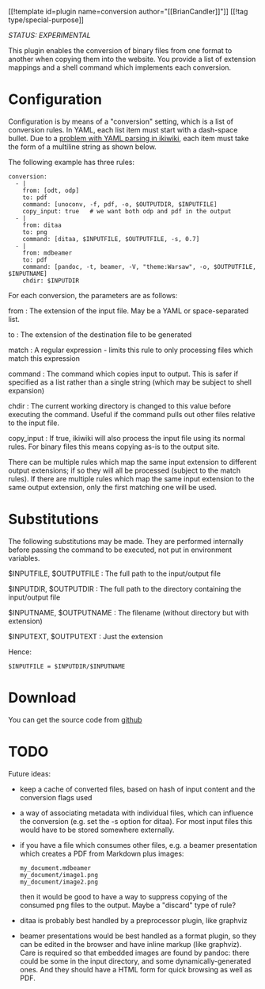 [[!template id=plugin name=conversion author="[[BrianCandler]]"]]
[[!tag type/special-purpose]]

*STATUS: EXPERIMENTAL*

This plugin enables the conversion of binary files from one format to
another when copying them into the website.  You provide a list of extension
mappings and a shell command which implements each conversion.

# Configuration

Configuration is by means of a "conversion" setting, which is a list of
conversion rules. In YAML, each list item must start with a dash-space bullet.
Due to a [problem with YAML parsing in ikiwiki](http://ikiwiki.info/bugs/structured_config_data_is_mangled/),
each item must take the form of a multiline string as shown below.

The following example has three rules:

~~~
conversion:
  - |
    from: [odt, odp]
    to: pdf
    command: [unoconv, -f, pdf, -o, $OUTPUTDIR, $INPUTFILE]
    copy_input: true   # we want both odp and pdf in the output
  - |
    from: ditaa
    to: png
    command: [ditaa, $INPUTFILE, $OUTPUTFILE, -s, 0.7]
  - |
    from: mdbeamer
    to: pdf
    command: [pandoc, -t, beamer, -V, "theme:Warsaw", -o, $OUTPUTFILE, $INPUTNAME]
    chdir: $INPUTDIR
~~~

For each conversion, the parameters are as follows:

from
:   The extension of the input file. May be a YAML or space-separated list.

to
:   The extension of the destination file to be generated

match
:   A regular expression - limits this rule to only processing files which
    match this expression

command
:   The command which copies input to output. This is safer if specified
    as a list rather than a single string (which may be subject to shell
    expansion)

chdir
:   The current working directory is changed to this value before
    executing the command. Useful if the command pulls out other files
    relative to the input file.

copy_input
:   If true, ikiwiki will also process the input file using its normal
    rules. For binary files this means copying as-is to the output site.

There can be multiple rules which map the same input extension to different
output extensions; if so they will all be processed (subject to the match
rules). If there are multiple rules which map the same input extension to
the same output extension, only the first matching one will be used.

# Substitutions

The following substitutions may be made. They are performed internally
before passing the command to be executed, not put in environment variables.

$INPUTFILE, $OUTPUTFILE
:    The full path to the input/output file

$INPUTDIR, $OUTPUTDIR
:    The full path to the directory containing the input/output file

$INPUTNAME, $OUTPUTNAME
:    The filename (without directory but with extension)

$INPUTEXT, $OUTPUTEXT
:    Just the extension

Hence:

~~~
$INPUTFILE = $INPUTDIR/$INPUTNAME
~~~

# Download

You can get the source code from [github](https://github.com/candlerb/ikiwiki-conversion)

# TODO

Future ideas:

* keep a cache of converted files, based on hash of input content and the
  conversion flags used
* a way of associating metadata with individual files, which can influence
  the conversion (e.g. set the -s option for ditaa). For most input files
  this would have to be stored somewhere externally.
* if you have a file which consumes other files, e.g. a beamer presentation
  which creates a PDF from Markdown plus images:

    ~~~
    my_document.mdbeamer
    my_document/image1.png
    my_document/image2.png
    ~~~

    then it would be good to have a way to suppress copying of the consumed
    png files to the output. Maybe a "discard" type of rule?
* ditaa is probably best handled by a preprocessor plugin, like graphviz
* beamer presentations would be best handled as a format plugin, so they
  can be edited in the browser and have inline markup (like graphviz). Care
  is required so that embedded images are found by pandoc: there could be
  some in the input directory, and some dynamically-generated ones. And
  they should have a HTML form for quick browsing as well as PDF.
